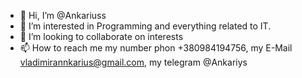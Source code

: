 - 👋 Hi, I’m @Ankariuss
- 👀 I’m interested in Programming and everything related to IT.
- 💞️  I’m looking to collaborate on interests
- 📫 How to reach me my number phon +380984194756, my E-Mail vladimirannkarius@gmail.com, my telegram @Ankariys 
<!---
Ankariuss/Ankariuss is a ✨ special ✨ repository because its `README.md` (this file) appears on your GitHub profile.
You can click the Preview link to take a look at your changes.
--->
